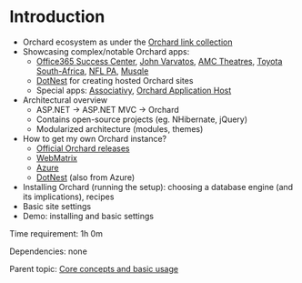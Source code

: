 # Introduction



- Orchard ecosystem as under the [Orchard link collection](../../../LinkCollection)
- Showcasing complex/notable Orchard apps:
	- [Office365 Success Center](http://success.office.com/en-us), [John Varvatos](http://www.johnvarvatos.com/), [AMC Theatres](https://www.amctheatres.com/), [Toyota South-Africa](http://toyota.co.za/), [NFL PA](https://www.nflpa.com/), [Musqle](http://musqle.com/)
	- [DotNest](https://dotnest.com/) for creating hosted Orchard sites
	- Special apps: [Associativy](http://associativy.com/), [Orchard Application Host](https://orchardapphost.codeplex.com/)
- Architectural overview
	- ASP.NET -> ASP.NET MVC -> Orchard
	- Contains open-source projects (eg. NHibernate, jQuery)
	- Modularized architecture (modules, themes)
- How to get my own Orchard instance?
	- [Official Orchard releases](https://github.com/OrchardCMS/Orchard/releases)
	- [WebMatrix](http://www.microsoft.com/web/webmatrix)
	- [Azure](http://azure.microsoft.com)
	- [DotNest](http://dotnest.com) (also from Azure)
- Installing Orchard (running the setup): choosing a database engine (and its implications), recipes
- Basic site settings
- Demo: installing and basic settings

Time requirement: 1h 0m

Dependencies: none

Parent topic: [Core concepts and basic usage](./)